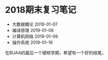 # 2018期末复习笔记  

+ 大数据概论   2019-01-07   
+ 编译原理  2019-01-08
+ 计算机网络 2019-01-09
+ 操作系统  2019-01-16

在BUAA的最后一个硬核学期，希望有一个好的结尾。

